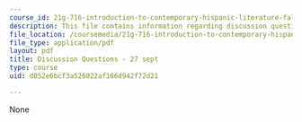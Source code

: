 ```yaml
---
course_id: 21g-716-introduction-to-contemporary-hispanic-literature-fall-2007
description: This file contains information regarding discussion questions - 27 sept.
file_location: /coursemedia/21g-716-introduction-to-contemporary-hispanic-literature-fall-2007/d052e6bcf3a526022af166d942f72d21_MIT21G_716F07_PrgntsBernar.pdf
file_type: application/pdf
layout: pdf
title: Discussion Questions - 27 sept
type: course
uid: d052e6bcf3a526022af166d942f72d21

---
```

None